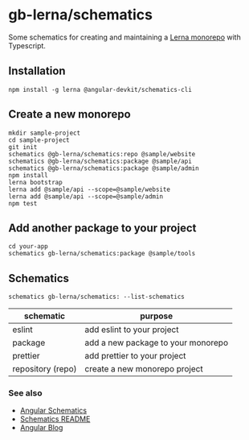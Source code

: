 # gb-lerna/schematics

Some schematics for creating and maintaining a [Lerna monorepo](https://lerna.js.org/) with Typescript.

## Installation

```
npm install -g lerna @angular-devkit/schematics-cli
```

## Create a new monorepo

```
mkdir sample-project
cd sample-project
git init
schematics @gb-lerna/schematics:repo @sample/website
schematics @gb-lerna/schematics:package @sample/api
schematics @gb-lerna/schematics:package @sample/admin
npm install
lerna bootstrap
lerna add @sample/api --scope=@sample/website
lerna add @sample/api --scope=@sample/admin
npm test
```

## Add another package to your project

```
cd your-app
schematics gb-lerna/schematics:package @sample/tools
```

## Schematics

```
schematics gb-lerna/schematics: --list-schematics
```

| schematic | purpose |
|-|-|
| eslint | add eslint to your project |
| package | add a new package to your monorepo |
| prettier | add prettier to your project |
| repository (repo) | create a new monorepo project |


### See also

* [Angular Schematics](https://github.com/angular/angular-cli/tree/master/packages/schematics/angular)
* [Schematics README](https://github.com/angular/angular-cli/blob/master/packages/angular_devkit/schematics/README.md)
* [Angular Blog](https://blog.angular.io/schematics-an-introduction-dc1dfbc2a2b2)
